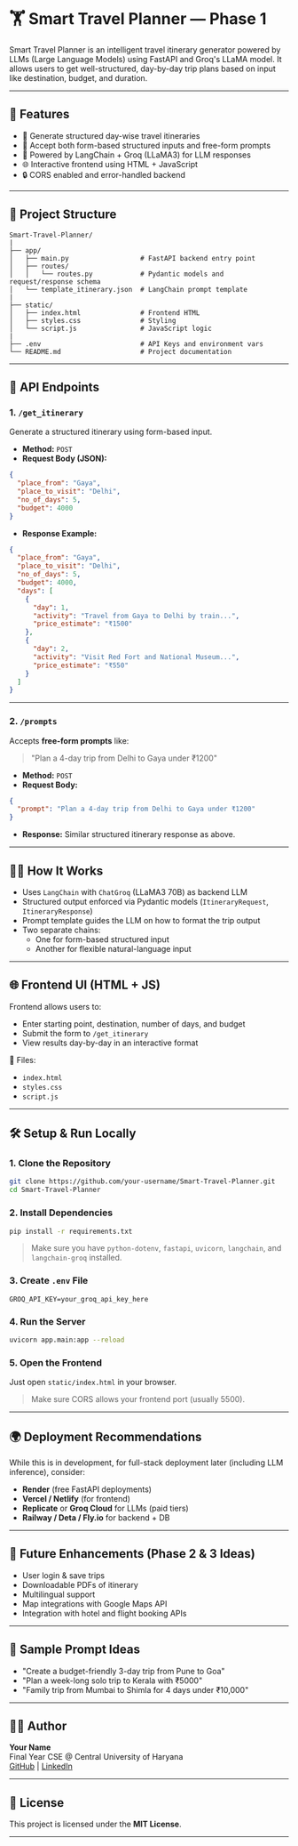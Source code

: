 # 🏋️ Smart Travel Planner — Phase 1

Smart Travel Planner is an intelligent travel itinerary generator powered by LLMs (Large Language Models) using FastAPI and Groq's LLaMA model. It allows users to get well-structured, day-by-day trip plans based on input like destination, budget, and duration.

---

## 🚀 Features

- 📍 Generate structured day-wise travel itineraries
- 📝 Accept both form-based structured inputs and free-form prompts
- 🤖 Powered by LangChain + Groq (LLaMA3) for LLM responses
- 🌐 Interactive frontend using HTML + JavaScript
- 🔒 CORS enabled and error-handled backend

---

## 📂 Project Structure

```
Smart-Travel-Planner/
|
├── app/
│   ├── main.py                  # FastAPI backend entry point
│   ├── routes/
│   │   └── routes.py            # Pydantic models and request/response schema
│   └── template_itinerary.json  # LangChain prompt template
|
├── static/
│   ├── index.html               # Frontend HTML
│   ├── styles.css               # Styling
│   └── script.js                # JavaScript logic
|
├── .env                         # API Keys and environment vars
└── README.md                    # Project documentation
```

---

## 📌 API Endpoints

### 1. `/get_itinerary`  
Generate a structured itinerary using form-based input.

- **Method:** `POST`  
- **Request Body (JSON):**

```json
{
  "place_from": "Gaya",
  "place_to_visit": "Delhi",
  "no_of_days": 5,
  "budget": 4000
}
```

- **Response Example:**

```json
{
  "place_from": "Gaya",
  "place_to_visit": "Delhi",
  "no_of_days": 5,
  "budget": 4000,
  "days": [
    {
      "day": 1,
      "activity": "Travel from Gaya to Delhi by train...",
      "price_estimate": "₹1500"
    },
    {
      "day": 2,
      "activity": "Visit Red Fort and National Museum...",
      "price_estimate": "₹550"
    }
  ]
}
```

---

### 2. `/prompts`  
Accepts **free-form prompts** like:  
> "Plan a 4-day trip from Delhi to Gaya under ₹1200"

- **Method:** `POST`  
- **Request Body:**

```json
{
  "prompt": "Plan a 4-day trip from Delhi to Gaya under ₹1200"
}
```

- **Response:** Similar structured itinerary response as above.

---

## 🧑‍💻 How It Works

- Uses `LangChain` with `ChatGroq` (LLaMA3 70B) as backend LLM
- Structured output enforced via Pydantic models (`ItineraryRequest`, `ItineraryResponse`)
- Prompt template guides the LLM on how to format the trip output
- Two separate chains:
  - One for form-based structured input
  - Another for flexible natural-language input

---

## 🌐 Frontend UI (HTML + JS)

Frontend allows users to:
- Enter starting point, destination, number of days, and budget
- Submit the form to `/get_itinerary`
- View results day-by-day in an interactive format

📁 Files:
- `index.html`
- `styles.css`
- `script.js`

---

## 🛠️ Setup & Run Locally

### 1. Clone the Repository

```bash
git clone https://github.com/your-username/Smart-Travel-Planner.git
cd Smart-Travel-Planner
```

### 2. Install Dependencies

```bash
pip install -r requirements.txt
```

> Make sure you have `python-dotenv`, `fastapi`, `uvicorn`, `langchain`, and `langchain-groq` installed.

### 3. Create `.env` File

```env
GROQ_API_KEY=your_groq_api_key_here
```

### 4. Run the Server

```bash
uvicorn app.main:app --reload
```

### 5. Open the Frontend

Just open `static/index.html` in your browser.

> Make sure CORS allows your frontend port (usually 5500).

---

## 🌍 Deployment Recommendations

While this is in development, for full-stack deployment later (including LLM inference), consider:
- **Render** (free FastAPI deployments)
- **Vercel / Netlify** (for frontend)
- **Replicate** or **Groq Cloud** for LLMs (paid tiers)
- **Railway / Deta / Fly.io** for backend + DB

---

## 📌 Future Enhancements (Phase 2 & 3 Ideas)

- User login & save trips
- Downloadable PDFs of itinerary
- Multilingual support
- Map integrations with Google Maps API
- Integration with hotel and flight booking APIs

---

## 🧠 Sample Prompt Ideas

- "Create a budget-friendly 3-day trip from Pune to Goa"
- "Plan a week-long solo trip to Kerala with ₹5000"
- "Family trip from Mumbai to Shimla for 4 days under ₹10,000"

---

## 👨‍💼 Author

**Your Name**  
Final Year CSE @ Central University of Haryana  
[GitHub](https://github.com/your-username) | [LinkedIn](https://linkedin.com/in/your-profile)

---

## 📜 License

This project is licensed under the **MIT License**.

---